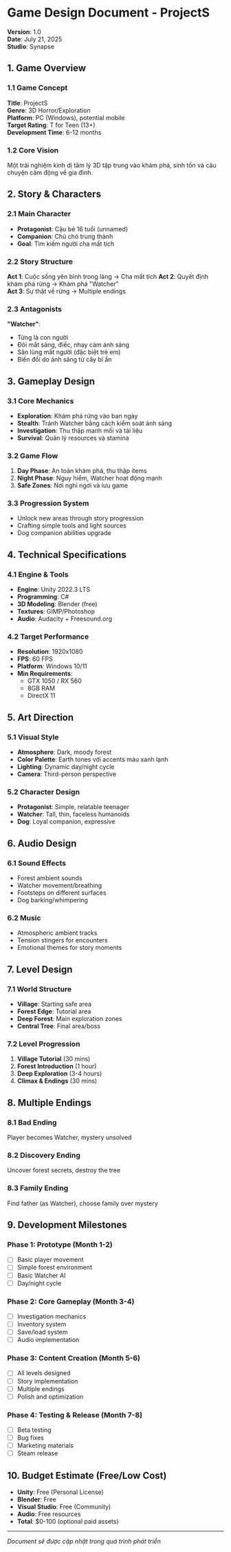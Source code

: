 # Game Design Document - ProjectS
**Version**: 1.0  
**Date**: July 21, 2025  
**Studio**: Synapse  

## 1. Game Overview

### 1.1 Game Concept
**Title**: ProjectS  
**Genre**: 3D Horror/Exploration  
**Platform**: PC (Windows), potential mobile  
**Target Rating**: T for Teen (13+)  
**Development Time**: 6-12 months  

### 1.2 Core Vision
Một trải nghiệm kinh dị tâm lý 3D tập trung vào khám phá, sinh tồn và câu chuyện cảm động về gia đình.

## 2. Story & Characters

### 2.1 Main Character
- **Protagonist**: Cậu bé 16 tuổi (unnamed)
- **Companion**: Chú chó trung thành
- **Goal**: Tìm kiếm người cha mất tích

### 2.2 Story Structure
**Act 1**: Cuộc sống yên bình trong làng → Cha mất tích
**Act 2**: Quyết định khám phá rừng → Khám phá "Watcher"  
**Act 3**: Sự thật về rừng → Multiple endings

### 2.3 Antagonists
**"Watcher"**: 
- Từng là con người
- Đôi mắt sáng, điếc, nhạy cảm ánh sáng
- Săn lùng mắt người (đặc biệt trẻ em)
- Biến đổi do ánh sáng từ cây bí ẩn

## 3. Gameplay Design

### 3.1 Core Mechanics
- **Exploration**: Khám phá rừng vào ban ngày
- **Stealth**: Tránh Watcher bằng cách kiểm soát ánh sáng
- **Investigation**: Thu thập manh mối và tài liệu
- **Survival**: Quản lý resources và stamina

### 3.2 Game Flow
1. **Day Phase**: An toàn khám phá, thu thập items
2. **Night Phase**: Nguy hiểm, Watcher hoạt động mạnh
3. **Safe Zones**: Nơi nghỉ ngơi và lưu game

### 3.3 Progression System
- Unlock new areas through story progression
- Crafting simple tools and light sources
- Dog companion abilities upgrade

## 4. Technical Specifications

### 4.1 Engine & Tools
- **Engine**: Unity 2022.3 LTS
- **Programming**: C#
- **3D Modeling**: Blender (free)
- **Textures**: GIMP/Photoshop
- **Audio**: Audacity + Freesound.org

### 4.2 Target Performance
- **Resolution**: 1920x1080
- **FPS**: 60 FPS
- **Platform**: Windows 10/11
- **Min Requirements**: 
  - GTX 1050 / RX 560
  - 8GB RAM
  - DirectX 11

## 5. Art Direction

### 5.1 Visual Style
- **Atmosphere**: Dark, moody forest
- **Color Palette**: Earth tones với accents màu xanh lạnh
- **Lighting**: Dynamic day/night cycle
- **Camera**: Third-person perspective

### 5.2 Character Design
- **Protagonist**: Simple, relatable teenager
- **Watcher**: Tall, thin, faceless humanoids
- **Dog**: Loyal companion, expressive

## 6. Audio Design

### 6.1 Sound Effects
- Forest ambient sounds
- Watcher movement/breathing
- Footsteps on different surfaces
- Dog barking/whimpering

### 6.2 Music
- Atmospheric ambient tracks
- Tension stingers for encounters
- Emotional themes for story moments

## 7. Level Design

### 7.1 World Structure
- **Village**: Starting safe area
- **Forest Edge**: Tutorial area
- **Deep Forest**: Main exploration zones
- **Central Tree**: Final area/boss

### 7.2 Level Progression
1. **Village Tutorial** (30 mins)
2. **Forest Introduction** (1 hour)
3. **Deep Exploration** (3-4 hours)
4. **Climax & Endings** (30 mins)

## 8. Multiple Endings

### 8.1 Bad Ending
Player becomes Watcher, mystery unsolved

### 8.2 Discovery Ending  
Uncover forest secrets, destroy the tree

### 8.3 Family Ending
Find father (as Watcher), choose family over mystery

## 9. Development Milestones

### Phase 1: Prototype (Month 1-2)
- [ ] Basic player movement
- [ ] Simple forest environment
- [ ] Basic Watcher AI
- [ ] Day/night cycle

### Phase 2: Core Gameplay (Month 3-4)
- [ ] Investigation mechanics
- [ ] Inventory system
- [ ] Save/load system
- [ ] Audio implementation

### Phase 3: Content Creation (Month 5-6)
- [ ] All levels designed
- [ ] Story implementation
- [ ] Multiple endings
- [ ] Polish and optimization

### Phase 4: Testing & Release (Month 7-8)
- [ ] Beta testing
- [ ] Bug fixes
- [ ] Marketing materials
- [ ] Steam release

## 10. Budget Estimate (Free/Low Cost)
- **Unity**: Free (Personal License)
- **Blender**: Free
- **Visual Studio**: Free (Community)
- **Audio**: Free resources
- **Total**: $0-100 (optional paid assets)

---
*Document sẽ được cập nhật trong quá trình phát triển*

